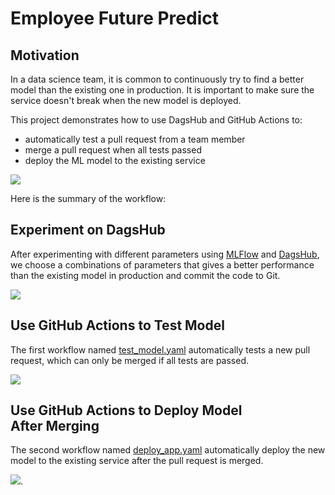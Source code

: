 # Employee Future Predict

## Motivation
In a data science team, it is common to continuously try to find a better model than the existing one in production. It is important to make sure the service doesn't break when the new model is deployed. 

This project demonstrates how to use DagsHub and GitHub Actions to:
- automatically test a pull request from a team member
- merge a pull request when all tests passed
- deploy the ML model to the existing service

![](https://cdn-images-1.medium.com/max/800/1*VZLOx6sCq9_Dj1-44mxKOQ.png)

Here is the summary of the workflow:

## Experiment on DagsHub
After experimenting with different parameters using [MLFlow](https://mlflow.org/) and [DagsHub](https://towardsdatascience.com/dagshub-a-github-supplement-for-data-scientists-and-ml-engineers-9ecaf49cc505), we choose a combinations of parameters that gives a better performance than the existing model in production and commit the code to Git. 

![](https://cdn-images-1.medium.com/max/800/1*AVtGMnz8_2K3dOtQAKCTdQ.png)

## Use GitHub Actions to Test Model
The first workflow named [test_model.yaml](https://github.com/khuyentran1401/employee-future-prediction/blob/master/.github/workflows/test_model.yaml) automatically tests a new pull request, which can only be merged if all tests are passed.

![](https://cdn-images-1.medium.com/max/800/1*Prnyik5wQ2A5ciZP2NmRhw.png)

## Use GitHub Actions to Deploy Model After Merging
The second workflow named [deploy_app.yaml](https://github.com/khuyentran1401/employee-future-prediction/blob/master/.github/workflows/deploy_app.yaml) automatically deploy the new model to the existing service after the pull request is merged.

![](https://cdn-images-1.medium.com/max/800/1*gb37ASDRRILsKJYe3CBFyw.png).
